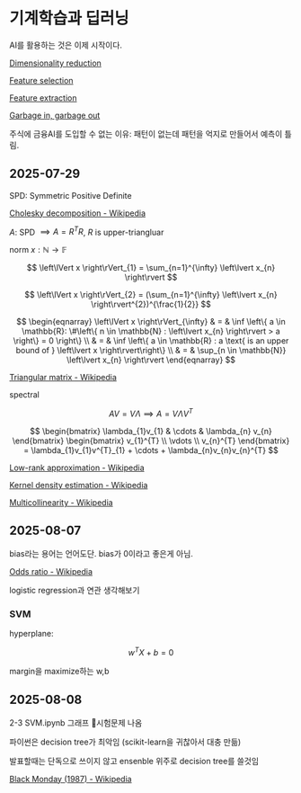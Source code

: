 # 기계학습과 딥러닝

AI를 활용하는 것은 이제 시작이다.

[Dimensionality reduction](https://en.wikipedia.org/wiki/Dimensionality_reduction)

[Feature selection](https://en.wikipedia.org/wiki/Feature_selection)

[Feature extraction](https://en.wikipedia.org/wiki/Feature_engineering)

[Garbage in, garbage out](https://en.wikipedia.org/wiki/Garbage_in,_garbage_out)

주식에 금융AI를 도입할 수 없는 이유: 패턴이 없는데 패턴을 억지로 만들어서 예측이 틀림.

## 2025-07-29

SPD: Symmetric Positive Definite

[Cholesky decomposition - Wikipedia](https://en.wikipedia.org/wiki/Cholesky_decomposition)

${ A }$: SPD ${ \implies A=R^{T}R }$, ${ R }$ is upper-triangluar

norm ${ x : \mathbb{N} \to \mathbb{F} }$

$$ \left\lVert x \right\rVert_{1} = \sum_{n=1}^{\infty} \left\lvert x_{n} \right\rvert $$

$$ \left\lVert x \right\rVert_{2} = (\sum_{n=1}^{\infty} \left\lvert x_{n} \right\rvert^{2})^{\frac{1}{2}} $$

$$ \begin{eqnarray}
\left\lVert x \right\rVert_{\infty} & = & \inf \left\{ a \in \mathbb{R}: \#\left\{ n \in \mathbb{N} : \left\lvert x_{n} \right\rvert > a \right\} = 0 \right\} \\
& = & \inf \left\{ a \in \mathbb{R} : a \text{ is an upper bound of } \left\lvert x \right\rvert\right\} \\
& = & \sup_{n \in \mathbb{N}} \left\lvert x_{n} \right\rvert
\end{eqnarray} $$

[Triangular matrix - Wikipedia](https://en.wikipedia.org/wiki/Triangular_matrix#Forward_and_back_substitution)

spectral

$$ AV = V \Lambda \implies A= V\Lambda V^{T}$$

$$ \begin{bmatrix}
\lambda_{1}v_{1} & \cdots & \lambda_{n} v_{n}
\end{bmatrix} \begin{bmatrix}
v_{1}^{T} \\
\vdots \\
v_{n}^{T}
\end{bmatrix} = \lambda_{1}v_{1}v^{T}_{1} + \cdots + \lambda_{n}v_{n}v_{n}^{T} $$

[Low-rank approximation - Wikipedia](https://en.wikipedia.org/wiki/Low-rank_approximation#Basic_low-rank_approximation_problem)

[Kernel density estimation - Wikipedia](https://en.wikipedia.org/wiki/Kernel_density_estimation)

[Multicollinearity - Wikipedia](https://en.wikipedia.org/wiki/Multicollinearity)

## 2025-08-07

bias라는 용어는 언어도단. bias가 0이라고 좋은게 아님.

[Odds ratio - Wikipedia](https://en.wikipedia.org/wiki/Odds_ratio)

logistic regression과 연관 생각해보기

### SVM

hyperplane:

$$ w^{T}X + b =0 $$

margin을 maximize하는 w,b

## 2025-08-08

2-3 SVM.ipynb 그래프 시험문제 나옴

파이썬은 decision tree가 최악임 (scikit-learn을 귀찮아서 대충 만듦)

발표할때는 단독으로 쓰이지 않고 ensenble 위주로 decision tree를 쓸것임

[Black Monday (1987) - Wikipedia](https://en.wikipedia.org/wiki/Black_Monday_\(1987\))